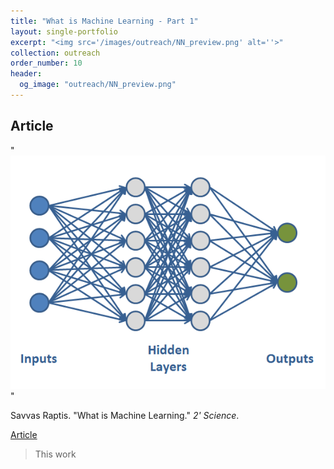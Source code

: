 ```yaml
---
title: "What is Machine Learning - Part 1"
layout: single-portfolio
excerpt: "<img src='/images/outreach/NN_preview.png' alt=''>"
collection: outreach
order_number: 10
header:
  og_image: "outreach/NN_preview.png"
---
```



## Article

"<img src='/images/outreach/NN_preview.png' alt=''>"

Savvas Raptis. "What is Machine Learning." *2' Science*.

[Article](https://savvasraptis.github.io/)

> This work
